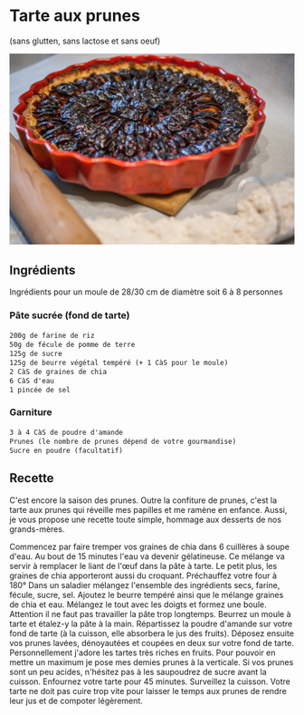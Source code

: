 # Tarte aux prunes
(sans glutten, sans lactose et sans oeuf)  

![](../img/tarte-aux-prunes-3.jpg)

## Ingrédients
Ingrédients pour un moule de 28/30 cm de diamètre
soit 6 à 8 personnes

### Pâte sucrée (fond de tarte)
    200g de farine de riz
    50g de fécule de pomme de terre
    125g de sucre
    125g de beurre végétal tempéré (+ 1 CàS pour le moule)
    2 CàS de graines de chia
    6 CàS d'eau
    1 pincée de sel

### Garniture
    3 à 4 CàS de poudre d'amande
    Prunes (le nombre de prunes dépend de votre gourmandise)
    Sucre en poudre (facultatif)

## Recette
C'est encore la saison des prunes. Outre la confiture de prunes, c'est la tarte aux prunes qui réveille mes papilles et me ramène en enfance. Aussi, je vous propose une recette toute simple, hommage aux desserts de nos grands-mères.

Commencez par faire tremper vos graines de chia dans 6 cuillères à soupe d'eau. Au bout de 15 minutes l'eau va devenir gélatineuse. Ce mélange va servir à remplacer le liant de l'œuf dans la pâte à tarte. Le petit plus, les graines de chia apporteront aussi du croquant.
Préchauffez votre four à 180°
Dans un saladier mélangez l'ensemble des ingrédients secs, farine, fécule, sucre, sel. Ajoutez le beurre tempéré ainsi que le mélange graines de chia et eau. Mélangez le tout avec les doigts et formez une boule. Attention il ne faut pas travailler la pâte trop longtemps.
Beurrez un moule à tarte et étalez-y la pâte à la main.
Répartissez la poudre d'amande sur votre fond de tarte (à la cuisson, elle absorbera le jus des fruits). Déposez ensuite vos prunes lavées, dénoyautées et coupées en deux sur votre fond de tarte. Personnellement j'adore les tartes très riches en fruits. Pour pouvoir en mettre un maximum je pose mes demies prunes à la verticale. Si vos prunes sont un peu acides, n'hésitez pas à les saupoudrez de sucre avant la cuisson.
Enfournez votre tarte pour 45 minutes. Surveillez la cuisson. Votre tarte ne doit pas cuire trop vite pour laisser le temps aux prunes de rendre leur jus et de compoter légèrement.
